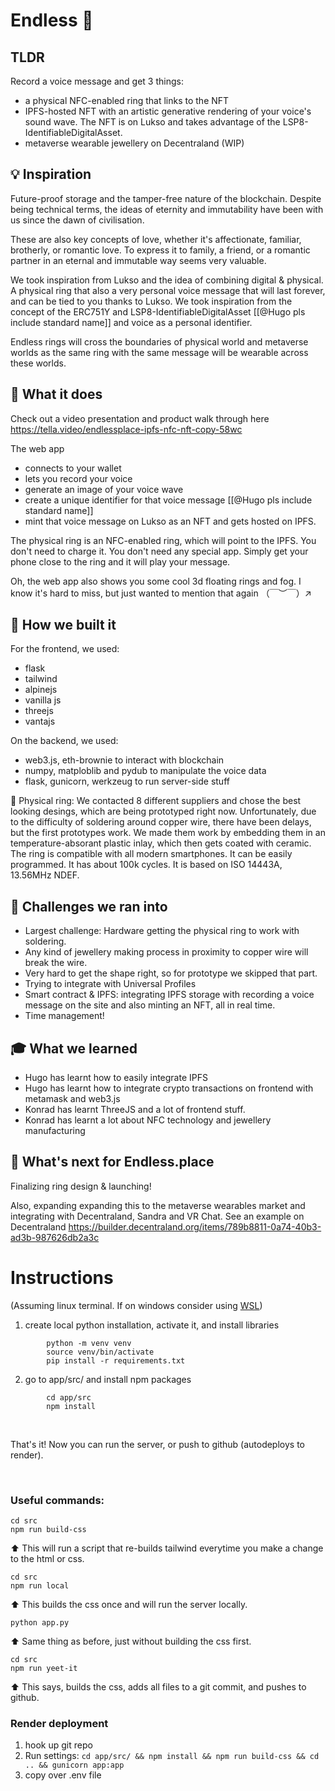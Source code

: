 # Endless 💍

## TLDR

Record a voice message and get 3 things:
* a physical NFC-enabled ring that links to the NFT
* IPFS-hosted NFT with an artistic generative rendering of your voice's sound wave. The NFT is on Lukso and takes advantage of the LSP8-IdentifiableDigitalAsset.
* metaverse wearable jewellery on Decentraland (WIP)


## 💡 Inspiration
Future-proof storage and the tamper-free nature of the blockchain. Despite being technical terms, the ideas of eternity and immutability have been with us since the dawn of civilisation. 

These are also key concepts of love, whether it's affectionate, familiar, brotherly, or romantic love. To express it to family, a friend, or a romantic partner in an eternal and immutable way seems very valuable.

We took inspiration from Lukso and the idea of combining digital & physical. A physical ring that also a very personal voice message that will last forever, and can be tied to you thanks to Lukso.  We took inspiration from the concept of the ERC751Y and LSP8-IdentifiableDigitalAsset [[@Hugo pls include standard name]] and voice as a personal identifier.

Endless rings will cross the boundaries of physical world and metaverse worlds as the same ring with the same message will be wearable across these worlds. 

## 💍 What it does

Check out a video presentation and product walk through here https://tella.video/endlessplace-ipfs-nfc-nft-copy-58wc

The web app
* connects to your wallet
* lets you record your voice
* generate an image of your voice wave
* create a unique identifier for that voice message [[@Hugo pls include standard name]]
* mint that voice message on Lukso as an NFT and gets hosted on IPFS.

The physical ring is an NFC-enabled ring, which will point to the IPFS. You don't need to charge it. You don't need any special app. Simply get your phone close to the ring and it will play your message.

Oh, the web app also shows you some cool 3d floating rings and fog. I know it's hard to miss, but just wanted to mention that again （￣︶￣）↗　

## 🧰 How we built it
For the frontend, we used:
* flask
* tailwind
* alpinejs
* vanilla js
* threejs
* vantajs

On the backend, we used:
* web3.js, eth-brownie to interact with blockchain
* numpy, matploblib and pydub to manipulate the voice data
* flask, gunicorn, werkzeug to run server-side stuff

💍 Physical ring:
We contacted 8 different suppliers and chose the best looking desings, which are being prototyped right now. Unfortunately, due to the difficulty of soldering around copper wire, there have been delays, but the first prototypes work. We made them work by embedding them in an temperature-absorant plastic inlay, which then gets coated with ceramic. The ring is compatible with all modern smartphones. It can be easily programmed. It has about 100k cycles. It is based on ISO 14443A, 13.56MHz NDEF.

## 🤯 Challenges we ran into
* Largest challenge: Hardware getting the physical ring to work with soldering.
* Any kind of jewellery making process in proximity to copper wire will break the wire.
* Very hard to get the shape right, so for prototype we skipped that part.
* Trying to integrate with Universal Profiles
* Smart contract & IPFS: integrating IPFS storage with recording a voice message on the site and also minting an NFT, all in real time.
* Time management!

## 🎓 What we learned
* Hugo has learnt how to easily integrate IPFS
* Hugo has learnt how to integrate crypto transactions on frontend with metamask and web3.js
* Konrad has learnt ThreeJS and a lot of frontend stuff.
* Konrad has learnt a lot about NFC technology and jewellery manufacturing

## 🌚 What's next for Endless.place
Finalizing ring design & launching!

Also, expanding expanding this to the metaverse wearables market and integrating with Decentraland, Sandra and VR Chat. See an example on Decentraland https://builder.decentraland.org/items/789b8811-0a74-40b3-ad3b-987626db2a3c

# Instructions
(Assuming linux terminal. If on windows consider using [WSL](https://docs.microsoft.com/en-us/windows/wsl/install))

1. create local python installation, activate it, and install libraries

```
        python -m venv venv
        source venv/bin/activate
        pip install -r requirements.txt
```

2. go to app/src/ and install npm packages

```
        cd app/src
        npm install
```

<br>

That's it! Now you can run the server, or push to github (autodeploys to render).

<br>

### Useful commands:

```
cd src
npm run build-css
```
⬆️ This will run a script that re-builds tailwind everytime you make a change to the html or css.

```
cd src
npm run local
```
⬆️ This builds the css once and will run the server locally.

```
python app.py
```
⬆️ Same thing as before, just without building the css first.

```
cd src
npm run yeet-it
```
⬆️ This says, builds the css, adds all files to a git commit, and pushes to github.


### Render deployment

1. hook up git repo
2. Run settings: ```cd app/src/ && npm install && npm run build-css && cd .. && gunicorn app:app```
3. copy over .env file
